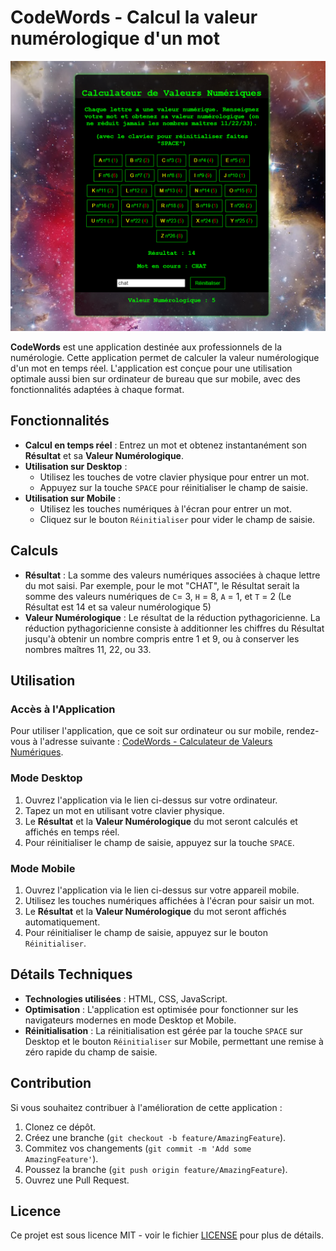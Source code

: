 # CodeWords - Calcul la valeur numérologique d'un mot
![Aperçu de CodeWords](codewords.png)

**CodeWords** est une application destinée aux professionnels de la numérologie. Cette application permet de calculer la valeur numérologique d'un mot en temps réel. L'application est conçue pour une utilisation optimale aussi bien sur ordinateur de bureau que sur mobile, avec des fonctionnalités adaptées à chaque format.

## Fonctionnalités

- **Calcul en temps réel** : Entrez un mot et obtenez instantanément son **Résultat** et sa **Valeur Numérologique**.
- **Utilisation sur Desktop** :
  - Utilisez les touches de votre clavier physique pour entrer un mot.
  - Appuyez sur la touche `SPACE` pour réinitialiser le champ de saisie.
- **Utilisation sur Mobile** :
  - Utilisez les touches numériques à l'écran pour entrer un mot.
  - Cliquez sur le bouton `Réinitialiser` pour vider le champ de saisie.

## Calculs

- **Résultat** : La somme des valeurs numériques associées à chaque lettre du mot saisi. Par exemple, pour le mot "CHAT", le Résultat serait la somme des valeurs numériques de `C`= 3, `H` = 8, `A` = 1, et `T` = 2 (Le Résultat est 14 et sa valeur numérologique 5)
- **Valeur Numérologique** : Le résultat de la réduction pythagoricienne. La réduction pythagoricienne consiste à additionner les chiffres du Résultat jusqu'à obtenir un nombre compris entre 1 et 9, ou à conserver les nombres maîtres 11, 22, ou 33. 

## Utilisation

### Accès à l'Application

Pour utiliser l'application, que ce soit sur ordinateur ou sur mobile, rendez-vous à l'adresse suivante : [CodeWords - Calculateur de Valeurs Numériques](https://syu99.github.io/codeWords/).

### Mode Desktop

1. Ouvrez l'application via le lien ci-dessus sur votre ordinateur.
2. Tapez un mot en utilisant votre clavier physique.
3. Le **Résultat** et la **Valeur Numérologique** du mot seront calculés et affichés en temps réel.
4. Pour réinitialiser le champ de saisie, appuyez sur la touche `SPACE`.

### Mode Mobile

1. Ouvrez l'application via le lien ci-dessus sur votre appareil mobile.
2. Utilisez les touches numériques affichées à l'écran pour saisir un mot.
3. Le **Résultat** et la **Valeur Numérologique** du mot seront affichés automatiquement.
4. Pour réinitialiser le champ de saisie, appuyez sur le bouton `Réinitialiser`.

## Détails Techniques

- **Technologies utilisées** : HTML, CSS, JavaScript.
- **Optimisation** : L'application est optimisée pour fonctionner sur les navigateurs modernes en mode Desktop et Mobile.
- **Réinitialisation** : La réinitialisation est gérée par la touche `SPACE` sur Desktop et le bouton `Réinitialiser` sur Mobile, permettant une remise à zéro rapide du champ de saisie.

## Contribution

Si vous souhaitez contribuer à l'amélioration de cette application :

1. Clonez ce dépôt.
2. Créez une branche (`git checkout -b feature/AmazingFeature`).
3. Commitez vos changements (`git commit -m 'Add some AmazingFeature'`).
4. Poussez la branche (`git push origin feature/AmazingFeature`).
5. Ouvrez une Pull Request.

## Licence

Ce projet est sous licence MIT - voir le fichier [LICENSE](LICENSE) pour plus de détails.
